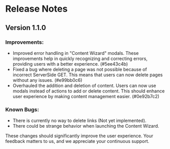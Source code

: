 # Release Notes

## Version 1.1.0

### Improvements:

- Improved error handling in "Content Wizard" modals. These improvements help in quickly recognizing and correcting errors, providing users with a better experience. (#5ee43c4b)
- Fixed a bug where deleting a page was not possible because of incorrect ServerSide GET. This means that users can now delete pages without any issues. (#e99bb0c6)
- Overhauled the addition and deletion of content. Users can now use modals instead of actions to add or delete content. This should enhance user experience by making content management easier. (#0e92b7c2)

### Known Bugs:

- There is currently no way to delete links (Not yet implemented).
- There could be strange behavior when launching the Content Wizard.

These changes should significantly improve the user experience. Your feedback matters to us, and we appreciate your continuous support.